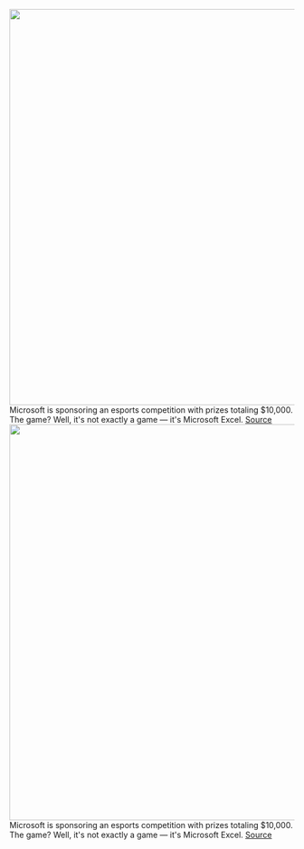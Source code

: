 <img src='https://cdn.vox-cdn.com/thumbor/Vxcaqk5PNYG1In4DIYqh88bDJQc=/0x0:2880x1610/1200x800/filters:focal(627x517:1087x977)/cdn.vox-cdn.com/uploads/chorus_image/image/70258818/ms_excel_modeling_competition.0.png' width='700px' /><br/>
Microsoft is sponsoring an esports competition with prizes totaling $10,000. The game? Well, it's not exactly a game — it's Microsoft Excel.
<a href='https://www.theverge.com/2021/12/11/22829228/excel-pros-financial-modeling-world-cup'> Source <a/><img src='https://cdn.vox-cdn.com/thumbor/Vxcaqk5PNYG1In4DIYqh88bDJQc=/0x0:2880x1610/1200x800/filters:focal(627x517:1087x977)/cdn.vox-cdn.com/uploads/chorus_image/image/70258818/ms_excel_modeling_competition.0.png' width='700px' /><br/>
Microsoft is sponsoring an esports competition with prizes totaling $10,000. The game? Well, it's not exactly a game — it's Microsoft Excel.
<a href='https://www.theverge.com/2021/12/11/22829228/excel-pros-financial-modeling-world-cup'> Source <a/>